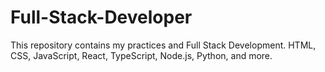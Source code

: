 # Full-Stack-Developer
This repository contains my practices and Full Stack Development. HTML, CSS, JavaScript, React, TypeScript, Node.js, Python, and more.
